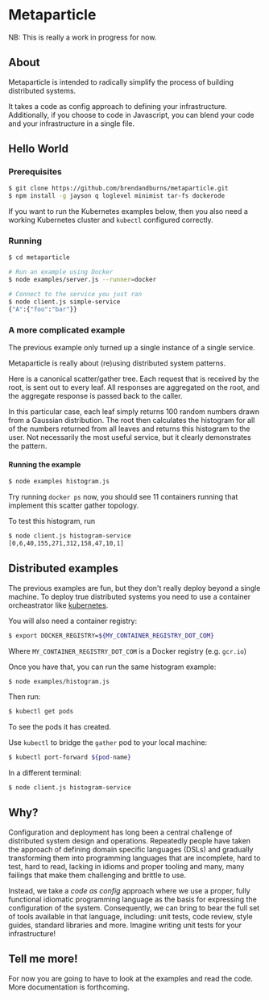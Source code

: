 # Metaparticle

NB: This is really a work in progress for now.

## About
Metaparticle is intended to radically simplify the process of building distributed systems.

It takes a code as config approach to defining your infrastructure.  Additionally, if you
choose to code in Javascript, you can blend your code and your infrastructure in a single file.

## Hello World

### Prerequisites
```sh
$ git clone https://github.com/brendandburns/metaparticle.git
$ npm install -g jayson q loglevel minimist tar-fs dockerode
```

If you want to run the Kubernetes examples below, then you also need
a working Kubernetes cluster and `kubectl` configured correctly.

### Running 
```sh
$ cd metaparticle

# Run an example using Docker
$ node examples/server.js --runner=docker

# Connect to the service you just ran
$ node client.js simple-service
{"A":{"foo":"bar"}}
```

### A more complicated example
The previous example only turned up a single instance of a single service.

Metaparticle is really about (re)using distributed system patterns.

Here is a canonical scatter/gather tree.  Each request that is received
by the root, is sent out to every leaf.  All responses are aggregated on
the root, and the aggregate response is passed back to the caller.

In this particular case, each leaf simply returns 100 random numbers drawn
from a Gaussian distribution.  The root then calculates the histogram
for all of the numbers returned from all leaves and returns this histogram
to the user.  Not necessarily the most useful service, but it clearly
demonstrates the pattern.

#### Running the example
```sh
$ node examples histogram.js
```

Try running `docker ps` now, you should see 11 containers running that
implement this scatter gather topology.

To test this histogram, run
```sh
$ node client.js histogram-service
[0,6,40,155,271,312,158,47,10,1]
```

## Distributed examples
The previous examples are fun, but they don't really deploy beyond a single
machine.  To deploy true distributed systems you need to use a container
orcheastrator like [kubernetes](https://kubernetes.io).

You will also need a container registry:

```sh
$ export DOCKER_REGISTRY=${MY_CONTAINER_REGISTRY_DOT_COM}
```

Where `MY_CONTAINER_REGISTRY_DOT_COM` is a Docker registry (e.g. `gcr.io`)

Once you have that, you can run the same histogram example:

```sh
$ node examples/histogram.js
```

Then run:
```sh
$ kubectl get pods
```

To see the pods it has created.

Use `kubectl` to bridge the `gather` pod to your local machine:

```sh
$ kubectl port-forward ${pod-name}
```

In a different terminal:
```sh
$ node client.js histogram-service
```

## Why?
Configuration and deployment has long been a central challenge of distributed system
design and operations.  Repeatedly people have taken the approach of defining domain
specific languages (DSLs) and gradually transforming them into programming languages
that are incomplete, hard to test, hard to read, lacking in idioms and proper tooling
and many, many failings that make them challenging and brittle to use.

Instead, we take a *code as config* approach where we use a proper, fully functional
idiomatic programming language as the basis for expressing the configuration of the
system.  Consequently, we can bring to bear the full set of tools available in that
language, including: unit tests, code review, style guides, standard libraries and
more.  Imagine writing unit tests for your infrastructure!

## Tell me more!
For now you are going to have to look at the examples and read the code.  More
documentation is forthcoming.
